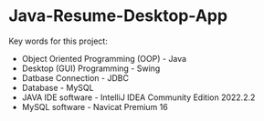 # Java-Resume-Desktop-App

Key words for this project:
- Object Oriented Programming (OOP) - Java
- Desktop (GUI) Programming - Swing
- Datbase Connection - JDBC
- Database - MySQL
- JAVA IDE software - IntelliJ IDEA Community Edition 2022.2.2
- MySQL software - Navicat Premium 16
